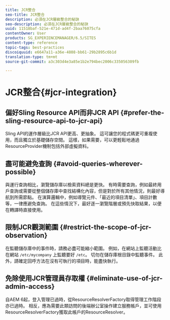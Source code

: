 ```yaml
---
title: JCR整合
seo-title: JCR整合
description: 必須在JCR層級整合的秘訣
seo-description: 必須在JCR層級整合的秘訣
uuid: 11518baf-521e-471d-ad4f-2baa76075cfa
contentOwner: User
products: SG_EXPERIENCEMANAGER/6.5/SITES
content-type: reference
topic-tags: best-practices
discoiquuid: e6647a11-a36e-4808-bb61-29b2895c6b1d
translation-type: tm+mt
source-git-commit: a3c303d4e3a85e1b2e794bec2006c335056309fb

---
```



# JCR整合{#jcr-integration}

## 偏好Sling Resource API而非JCR API {#prefer-the-sling-resource-api-to-jcr-api}

Sling API的運作層級比JCR API更高、更抽象。 這可讓您的程式碼更可重複使用，而且獨立於基礎儲存空間。 這樣，如果需要，可以更輕鬆地通過ResourceProvider機制包括外部虛擬資料。

## 盡可能避免查詢 {#avoid-queries-wherever-possible}

與運行查詢相比，瀏覽儲存庫以檢索資料總是更快。 有時需要查詢，例如最終用戶查詢或需要從整個儲存庫中查找結構化內容，但是對於所有其他情況，則最好導航到所需節點。 在演算邏輯中，例如導覽元件、「最近的項目清單」、項目計數等，一律應避免查詢。 在這些情況下，最好逐一瀏覽階層或預先快取結果，以便在轉譯時直接使用。

## 限制JCR觀測範圍 {#restrict-the-scope-of-jcr-observation}

在監聽儲存庫中的事件時，請務必盡可能縮小範圍。 例如，在網站上監聽活動比在網站 `/etc/mycompany` 上監聽要好 `/etc`。 切勿在儲存庫根目錄中監聽事件。 此外，請確定回呼方法在沒有可執行的項目時，能盡快執行。

## 免除使用JCR管理員存取權 {#eliminate-use-of-jcr-admin-access}

自AEM 6起，登入管理已過時，從ResourceResolverFactory取得管理工作階段亦已過時。 相反，應為需要此類訪問的後端辦公室操作建立服務帳戶，並可使用ResourceResolverFactory獲取此帳戶的ResourceResolver。
